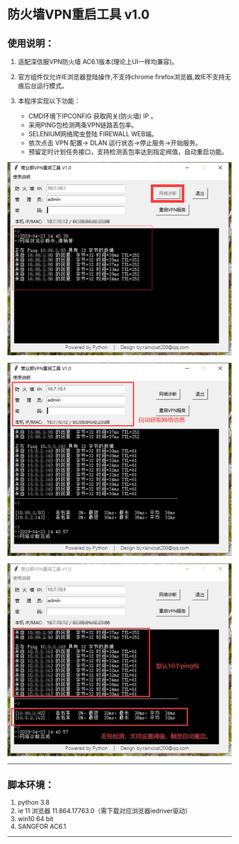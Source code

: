 <h1>防火墙VPN重启工具 v1.0</h1>

## 使用说明：
1.  适配深信服VPN防火墙 AC6.1版本(理论上UI一样均兼容)。
2.  官方组件仅允许IE浏览器登陆操作,不支持chrome firefox浏览器,故IE不支持无痕后台运行模式。
3.  本程序实现以下功能：

    * CMD环境下IPCONFIG 获取网关(防火墙) IP 。
    * 采用PING包检测两条VPN链路丢包率。
    * SELENIUM网络爬虫登陆 FIREWALL  WEB端。
    * 依次点击 VPN 配置-> DLAN 运行状态->停止服务->开始服务。
    * 预留定时计划任务接口，支持检测丢包率达到指定阀值，自动重启功能。

![运行日志截图](https://github.com/raincoat200/VPN-Service-Restart/blob/master/demo/1.png)     

![运行日志截图](https://github.com/raincoat200/VPN-Service-Restart/blob/master/demo/2.png)     

![运行日志截图](https://github.com/raincoat200/VPN-Service-Restart/blob/master/demo/3.jpg)     

---

## 脚本环境：
1.  python 3.8
2.  ie 11 浏览器 11.864.17763.0（需下载对应浏览器iedriver驱动）
3.  win10 64 bit
4.  SANGFOR AC6.1

---